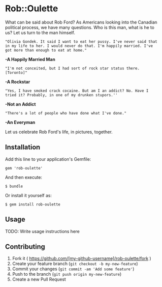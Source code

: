# Rob::Oulette

What can be said about Rob Ford? As Americans looking into the Canadian political process, we have many questions. Who is this man, what is he to us? Let us turn to the man himself.

```"Olivia Gondek. It said I want to eat her pussy. I've never said that in my life to her. I would never do that. I'm happily married. I've got more than enough to eat at home."```

**-A Happily Married Man**

```"I'm not conceited, but I had sort of rock star status there.[Toronto]"```

**-A Rockstar**

```"Yes, I have smoked crack cocaine. But am I an addict? No. Have I tried it? Probably, in one of my drunken stupors.''```

**-Not an Addict**

```"There's a lot of people who have done what I've done."```

**-An Everyman** 

Let us celebrate Rob Ford's life, in pictures, together.


## Installation

Add this line to your application's Gemfile:

    gem 'rob-oulette'

And then execute:

    $ bundle

Or install it yourself as:

    $ gem install rob-oulette

## Usage

TODO: Write usage instructions here

## Contributing

1. Fork it ( https://github.com/[my-github-username]/rob-oulette/fork )
2. Create your feature branch (`git checkout -b my-new-feature`)
3. Commit your changes (`git commit -am 'Add some feature'`)
4. Push to the branch (`git push origin my-new-feature`)
5. Create a new Pull Request
